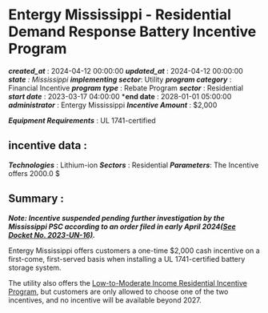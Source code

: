 # Entergy Mississippi - Residential Demand Response Battery Incentive Program 
 ***created_at*** : 2024-04-12 00:00:00 
 ***updated_at*** : 2024-04-12 00:00:00 
 ***state** : Mississippi 
 **implementing sector***: Utility 
 ***program category*** : Financial Incentive 
 ***program type*** : Rebate Program 
 ***sector*** : Residential 
 ***start date*** : 2023-03-17 04:00:00 
 ***end date** : 2028-01-01 05:00:00 
 ***administrator*** : Entergy Mississippi 
 ***Incentive Amount*** : $2,000

 
 ***Equipment Requirements*** : UL 1741-certified

 
 ## incentive data : 
 ***Technologies*** : Lithium-ion 
 ***Sectors*** : Residential 
 ***Parameters***: The Incentive offers 2000.0 $ 
 
 ## Summary : 
 **_Note: Incentive suspended pending further investigation by the Mississippi
PSC according to an order filed in early April 2024[(See Docket No.
2023-UN-16)](https://www.psc.state.ms.us/trinityview/mspsc.html?CASEYEAR=2023&CASENUM=16)._**

Entergy Mississippi offers customers a one-time $2,000 cash incentive on a
first-come, first-served basis when installing a UL 1741-certified battery
storage system.

The utility also offers the [Low-to-Moderate Income Residential Incentive
Program](https://programs.dsireusa.org/system/program/detail/22542), but
customers are only allowed to choose one of the two incentives, and no
incentive will be available beyond 2027.  

 
 